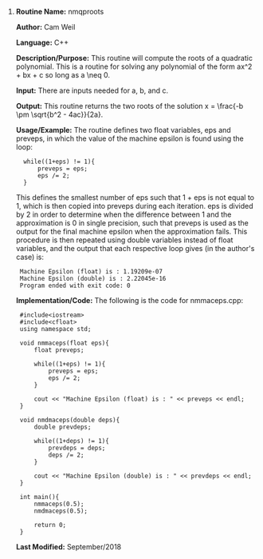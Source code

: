 1. **Routine Name:**           nmqproots

   **Author:** Cam Weil

   **Language:** C++

   **Description/Purpose:** This routine will compute the roots of a quadratic polynomial. This is a routine for solving any polynomial of the form ax^2 + bx + c so long as a \neq 0.

   **Input:** There are inputs needed for a, b, and c.

   **Output:** This routine returns the two roots of the solution x = \frac{-b \pm \sqrt{b^2 - 4ac}}{2a}.

   **Usage/Example:** The routine defines two float variables, eps and preveps, in which the value of the machine epsilon is found using the loop: 

         while((1+eps) != 1){
             preveps = eps;
             eps /= 2;
         }
            
   This defines the smallest number of eps such that 1 + eps is not equal to 1, which is then copied into preveps during each iteration. eps is divided by 2 in order to determine when the difference between 1 and the approximation is 0 in single precision, such that preveps is used as the output for the final machine epsilon when the approximation fails. This procedure is then repeated using double variables instead of float variables, and the output that each respective loop gives (in the author's case) is:

        Machine Epsilon (float) is : 1.19209e-07
        Machine Epsilon (double) is : 2.22045e-16
        Program ended with exit code: 0

   **Implementation/Code:** The following is the code for nmmaceps.cpp:

        #include<iostream>
        #include<cfloat>
        using namespace std;

        void nmmaceps(float eps){
            float preveps;
    
            while((1+eps) != 1){
                preveps = eps;
                eps /= 2;
            }
    
            cout << "Machine Epsilon (float) is : " << preveps << endl;
        }

        void nmdmaceps(double deps){
            double prevdeps;
    
            while((1+deps) != 1){
                prevdeps = deps;
                deps /= 2;
            }
    
            cout << "Machine Epsilon (double) is : " << prevdeps << endl;
        }

        int main(){
            nmmaceps(0.5);
            nmdmaceps(0.5);
    
            return 0;
        }

        
   **Last Modified:** September/2018
